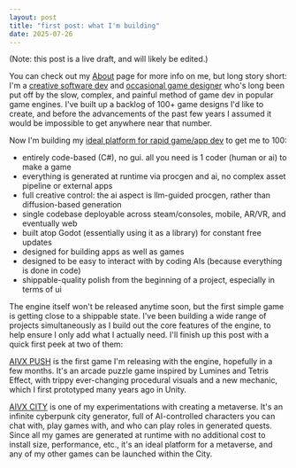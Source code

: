 ```yaml
---
layout: post
title: "first post: what I'm building"
date: 2025-07-26
---
```


(Note: this post is a live draft, and will likely be edited.)

You can check out my [About](/about/) page for more info on me, but long story short: I'm a [creative software dev](https://nevercenter.com) and [occasional game designer](https://www.metacritic.com/game/shibuya/) who's long been put off by the slow, complex, and painful method of game dev in popular game engines. I've built up a backlog of 100+ game designs I'd like to create, and before the advancements of the past few years I assumed it would be impossible to get anywhere near that number.

Now I'm building my [ideal platform for rapid game/app dev](/engine/) to get me to 100: 
- entirely code-based (C#), no gui. all you need is 1 coder (human or ai) to make a game
- everything is generated at runtime via procgen and ai, no complex asset pipeline or external apps
- full creative control: the ai aspect is llm-guided procgen, rather than diffusion-based generation
- single codebase deployable across steam/consoles, mobile, AR/VR, and eventually web
- built atop Godot (essentially using it as a library) for constant free updates
- designed for building apps as well as games
- designed to be easy to interact with by coding AIs (because everything is done in code)
- shippable-quality polish from the beginning of a project, especially in terms of ui

The engine itself won't be released anytime soon, but the first simple game is getting close to a shippable state. I've been building a wide range of projects simultaneously as I build out the core features of the engine, to help ensure I only add what I actually need. I'll finish up this post with a quick first peek at two of them:

[AIVX PUSH](/push/) is the first game I'm releasing with the engine, hopefully in a few months. It's an arcade puzzle game inspired by Lumines and Tetris Effect, with trippy ever-changing procedural visuals and a new mechanic, which I first prototyped many years ago in Unity.

[AIVX CITY](/city/) is one of my experimentations with creating a metaverse. It's an infinite cyberpunk city generator, full of AI-controlled characters you can chat with, play games with, and who can play roles in generated quests. Since all my games are generated at runtime with no additional cost to install size, performance, etc., it's an ideal platform for a metaverse, and any of my other games can be launched within the City.

